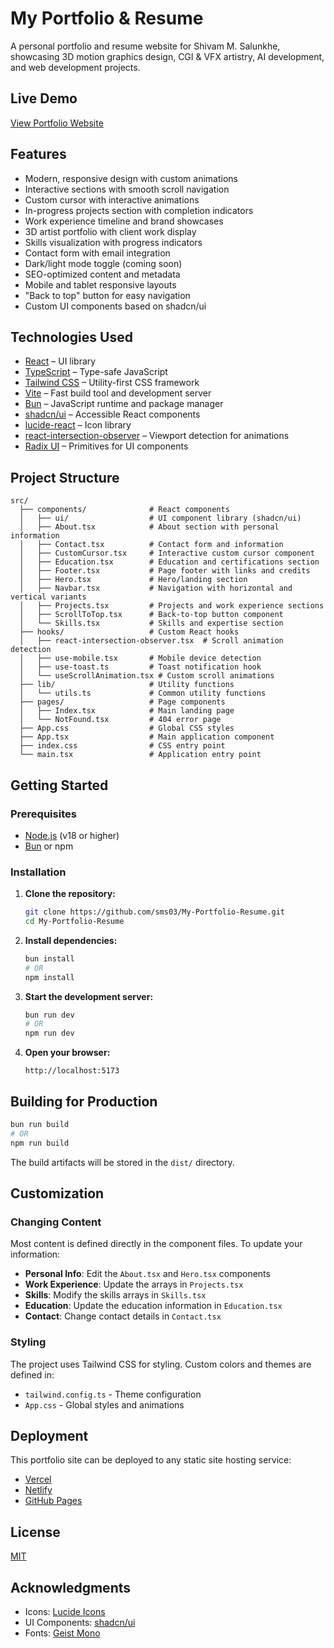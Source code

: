 # My Portfolio & Resume

A personal portfolio and resume website for Shivam M. Salunkhe, showcasing 3D motion graphics design, CGI & VFX artistry, AI development, and web development projects.

## Live Demo

[View Portfolio Website](https://your-portfolio-website-url.com)

## Features

- Modern, responsive design with custom animations
- Interactive sections with smooth scroll navigation
- Custom cursor with interactive animations
- In-progress projects section with completion indicators
- Work experience timeline and brand showcases
- 3D artist portfolio with client work display
- Skills visualization with progress indicators
- Contact form with email integration
- Dark/light mode toggle (coming soon)
- SEO-optimized content and metadata
- Mobile and tablet responsive layouts
- "Back to top" button for easy navigation
- Custom UI components based on shadcn/ui

## Technologies Used

- [React](https://react.dev/) – UI library
- [TypeScript](https://www.typescriptlang.org/) – Type-safe JavaScript
- [Tailwind CSS](https://tailwindcss.com/) – Utility-first CSS framework
- [Vite](https://vitejs.dev/) – Fast build tool and development server
- [Bun](https://bun.sh/) – JavaScript runtime and package manager
- [shadcn/ui](https://ui.shadcn.com/) – Accessible React components
- [lucide-react](https://lucide.dev/) – Icon library
- [react-intersection-observer](https://www.npmjs.com/package/react-intersection-observer) – Viewport detection for animations
- [Radix UI](https://www.radix-ui.com/) – Primitives for UI components

## Project Structure

```
src/
  ├── components/              # React components
  │   ├── ui/                  # UI component library (shadcn/ui)
  │   ├── About.tsx            # About section with personal information
  │   ├── Contact.tsx          # Contact form and information
  │   ├── CustomCursor.tsx     # Interactive custom cursor component
  │   ├── Education.tsx        # Education and certifications section
  │   ├── Footer.tsx           # Page footer with links and credits
  │   ├── Hero.tsx             # Hero/landing section
  │   ├── Navbar.tsx           # Navigation with horizontal and vertical variants
  │   ├── Projects.tsx         # Projects and work experience sections
  │   ├── ScrollToTop.tsx      # Back-to-top button component
  │   └── Skills.tsx           # Skills and expertise section
  ├── hooks/                   # Custom React hooks
  │   ├── react-intersection-observer.tsx  # Scroll animation detection
  │   ├── use-mobile.tsx       # Mobile device detection
  │   ├── use-toast.ts         # Toast notification hook
  │   └── useScrollAnimation.tsx # Custom scroll animations
  ├── lib/                     # Utility functions
  │   └── utils.ts             # Common utility functions
  ├── pages/                   # Page components
  │   ├── Index.tsx            # Main landing page
  │   └── NotFound.tsx         # 404 error page
  ├── App.css                  # Global CSS styles
  ├── App.tsx                  # Main application component
  ├── index.css                # CSS entry point
  └── main.tsx                 # Application entry point
```

## Getting Started

### Prerequisites
- [Node.js](https://nodejs.org/) (v18 or higher)
- [Bun](https://bun.sh/) or npm

### Installation

1. **Clone the repository:**
   ```sh
   git clone https://github.com/sms03/My-Portfolio-Resume.git
   cd My-Portfolio-Resume
   ```

2. **Install dependencies:**
   ```sh
   bun install
   # OR
   npm install
   ```

3. **Start the development server:**
   ```sh
   bun run dev
   # OR
   npm run dev
   ```

4. **Open your browser:**
   ```
   http://localhost:5173
   ```

## Building for Production

```sh
bun run build
# OR
npm run build
```

The build artifacts will be stored in the `dist/` directory.

## Customization

### Changing Content

Most content is defined directly in the component files. To update your information:

- **Personal Info**: Edit the `About.tsx` and `Hero.tsx` components
- **Work Experience**: Update the arrays in `Projects.tsx`
- **Skills**: Modify the skills arrays in `Skills.tsx`
- **Education**: Update the education information in `Education.tsx`
- **Contact**: Change contact details in `Contact.tsx`

### Styling

The project uses Tailwind CSS for styling. Custom colors and themes are defined in:

- `tailwind.config.ts` - Theme configuration
- `App.css` - Global styles and animations

## Deployment

This portfolio site can be deployed to any static site hosting service:

- [Vercel](https://vercel.com/)
- [Netlify](https://www.netlify.com/)
- [GitHub Pages](https://pages.github.com/)

## License

[MIT](LICENSE)

## Acknowledgments

- Icons: [Lucide Icons](https://lucide.dev/)
- UI Components: [shadcn/ui](https://ui.shadcn.com/)
- Fonts: [Geist Mono](https://vercel.com/font)
